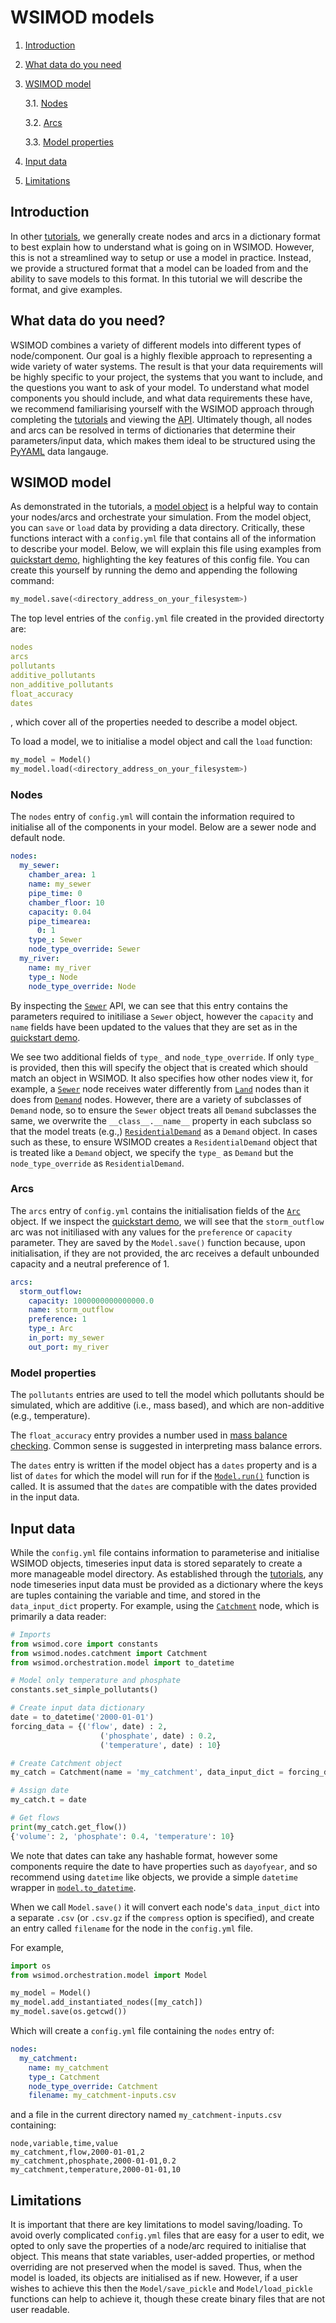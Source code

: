 # WSIMOD models

1. [Introduction](#introduction)

2. [What data do you need](#what-data-do-you-need)

3. [WSIMOD model](#wsimod-model)

    3.1. [Nodes](#nodes)

    3.2. [Arcs](#arcs)

    3.3. [Model properties](#model-properties)

4. [Input data](#input-data)

5. [Limitations](#limitations)

## Introduction

In other [tutorials](tutorials.md), we generally create nodes and arcs in a dictionary format
to best explain how to understand what is going on in WSIMOD. However, this
is not a streamlined way to setup or use a model in practice. Instead, we
provide a structured format that a model can be loaded from and the ability
to save models to this format. In this tutorial we will describe the format,
and give examples.

## What data do you need?

WSIMOD combines a variety of different models into different types of
node/component. Our goal is a highly flexible approach to representing a wide
variety of water systems. The result is that your data requirements will be
highly specific to your project, the systems that you want to include, and the
questions you want to ask of your model. To understand what model components
you should include, and what data requirements these have, we recommend
familiarising yourself with the WSIMOD approach through completing the
[tutorials](tutorials.md) and viewing the [API](reference.md). Ultimately though,
all nodes and arcs can be resolved in terms of dictionaries that
determine their parameters/input data, which makes them ideal to be structured using
the [PyYAML](https://pyyaml.org/) data langauge.

## WSIMOD model

As demonstrated in the tutorials, a [model object](reference-model.md#wsimod.orchestration.model.Model)
is a helpful way to contain your nodes/arcs and orchestrate your simulation.
From the model object, you can `save` or `load` data by providing a data
directory. Critically, these functions interact with a `config.yml` file that
contains all of the information to describe your model. Below, we will explain
this file using examples from [quickstart demo](demo/scripts/quickstart_demo.md),
highlighting the key features of this config file. You can create this yourself by
running the demo and appending the following command:

```python
my_model.save(<directory_address_on_your_filesystem>)
```

The top level entries of the `config.yml` file created in the provided directorty are:

```yaml
nodes
arcs
pollutants
additive_pollutants
non_additive_pollutants
float_accuracy
dates
```

, which cover all of the properties needed to describe a model object.

To load a model, we to initialise a model object and call the `load` function:

```python
my_model = Model()
my_model.load(<directory_address_on_your_filesystem>)
```

### Nodes

The `nodes` entry of `config.yml` will contain the information required to initialise all of the components
in your model. Below are a sewer node and default node.

```yaml
nodes:
  my_sewer:
    chamber_area: 1
    name: my_sewer
    pipe_time: 0
    chamber_floor: 10
    capacity: 0.04
    pipe_timearea:
      0: 1
    type_: Sewer
    node_type_override: Sewer
  my_river:
    name: my_river
    type_: Node
    node_type_override: Node
```

By inspecting the [`Sewer`](reference-sewer.md#wsimod.nodes.sewer.Sewer) API,
we can see that this entry contains the parameters required to initiliase a
`Sewer` object, however the `capacity` and `name` fields have been updated to
the values that they are set as in the [quickstart demo](demo/scripts/quickstart_demo.md).

We see two additional fields of `type_` and `node_type_override`. If only
`type_` is provided, then this will specify the object that is created which
should match an object in WSIMOD. It also specifies how other nodes view it,
for example, a [`Sewer`](reference-sewer.md#wsimod.nodes.sewer.Sewer) node
receives water differently from [`Land`](reference-land.md#wsimod.nodes.land.Land)
nodes than it does from [`Demand`](reference-other.md#wsimod.nodes.demand.Demand)
nodes. However, there are a variety of subclasses of `Demand` node, so to
ensure the `Sewer` object treats all `Demand` subclasses the same, we overwrite
the `__class__.__name__` property in each subclass so that the model treats
(e.g.,) [`ResidentialDemand`](reference-other.md#wsimod.nodes.demand.ResidentialDemand)
as a `Demand` object. In cases such as these, to ensure WSIMOD creates a
`ResidentialDemand` object that is treated like a `Demand` object, we specify
the `type_` as `Demand` but the `node_type_override` as `ResidentialDemand`.

### Arcs

The `arcs` entry of `config.yml` contains the initialisation fields of the
[`Arc`](reference-arc.md#wsimod.arcs.arcs.Arc)
object. If we inspect the [quickstart demo](demo/scripts/quickstart_demo.md),
we will see that the `storm_outflow` arc was not initiliased with any values
for the `preference` or `capacity` parameter. They are saved by the
`Model.save()` function because, upon initialisation, if they are not provided,
the arc receives a default unbounded capacity and a neutral preference of 1.

```yaml
arcs:
  storm_outflow:
    capacity: 1000000000000000.0
    name: storm_outflow
    preference: 1
    type_: Arc
    in_port: my_sewer
    out_port: my_river
```

### Model properties

The `pollutants` entries are used to tell the model which pollutants should be simulated, which are additive (i.e., mass based), and which are non-additive (e.g., temperature).

The `float_accuracy` entry provides a number used in [mass balance checking](reference-core.md#wsimod.core.core.WSIObj.mass_balance). Common sense is suggested in interpreting mass balance errors.

The `dates` entry is written if the model object has a `dates` property and is a list of `dates` for which the model will run for if the [`Model.run()`](reference-model.md#wsimod.orchestration.model.Model.run) function is called. It is assumed that the `dates` are compatible with the dates provided in the input data.

## Input data

While the `config.yml` file contains information to parameterise and initialise
WSIMOD objects, timeseries input data is stored separately to create a more
manageable model directory. As established through the [tutorials](tutorials.md),
any node timeseries input data must be provided as a dictionary where the keys
are tuples containing the variable and time, and stored in the `data_input_dict`
property. For example, using the [`Catchment`](reference-other.md#wsimod.nodes.catchment.Catchment)
node, which is primarily a data reader:

```python
# Imports
from wsimod.core import constants
from wsimod.nodes.catchment import Catchment
from wsimod.orchestration.model import to_datetime

# Model only temperature and phosphate
constants.set_simple_pollutants()

# Create input data dictionary
date = to_datetime('2000-01-01')
forcing_data = {('flow', date) : 2,
                    ('phosphate', date) : 0.2,
                    ('temperature', date) : 10}

# Create Catchment object
my_catch = Catchment(name = 'my_catchment', data_input_dict = forcing_data)

# Assign date
my_catch.t = date

# Get flows
print(my_catch.get_flow())
{'volume': 2, 'phosphate': 0.4, 'temperature': 10}
```

We note that dates can take any hashable format, however some components require the date to have properties such as `dayofyear`, and so recommend using `datetime` like objects, we provide a simple `datetime` wrapper in [`model.to_datetime`](reference-model.md#wsimod.orchestration.model.to_datetime).

When we call `Model.save()` it will convert each node's `data_input_dict`
into a separate `.csv` (or `.csv.gz` if the `compress` option is specified),
and create an entry called `filename` for the node in the `config.yml` file.

For example,

```python
import os
from wsimod.orchestration.model import Model

my_model = Model()
my_model.add_instantiated_nodes([my_catch])
my_model.save(os.getcwd())
```

Which will create a `config.yml` file containing the `nodes` entry of:

```yaml
nodes:
  my_catchment:
    name: my_catchment
    type_: Catchment
    node_type_override: Catchment
    filename: my_catchment-inputs.csv
```

and a file in the current directory named `my_catchment-inputs.csv` containing:

```text
node,variable,time,value
my_catchment,flow,2000-01-01,2
my_catchment,phosphate,2000-01-01,0.2
my_catchment,temperature,2000-01-01,10
```

## Limitations

It is important that there are key limitations to model saving/loading. To
avoid overly complicated `config.yml` files that are easy for a user to edit,
we opted to only save the properties of a node/arc required to initialise
that object. This means that state variables, user-added properties, or
method overriding are not preserved when the model is saved. Thus, when the
model is loaded, its objects are initialised as if new. However, if a user
wishes to achieve this then the `Model/save_pickle` and `Model/load_pickle`
functions can help to achieve it, though these create binary files that are not
user readable.
